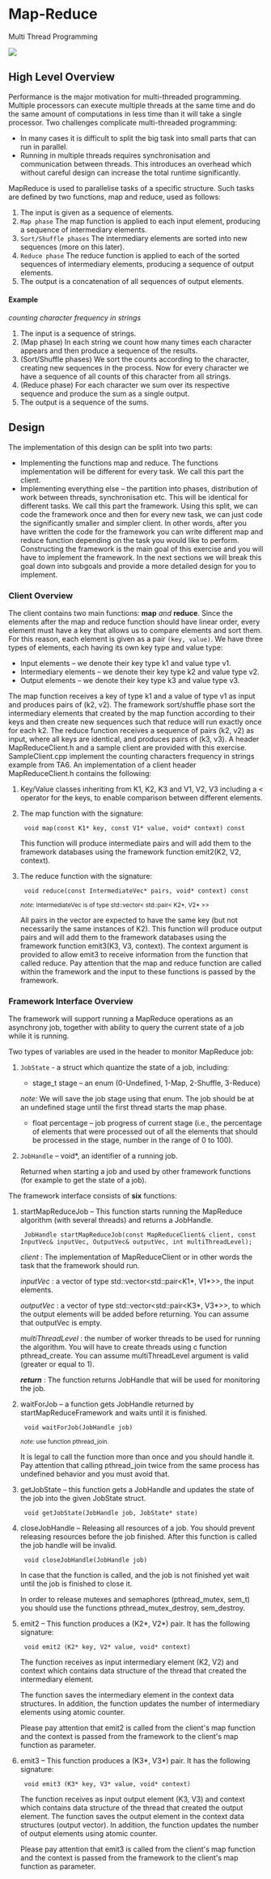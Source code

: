 # Map-Reduce
Multi Thread Programming

![](assets/img.png)


## High Level Overview
Performance is the major motivation for multi-threaded programming. Multiple processors can
execute multiple threads at the same time and do the same amount of computations in less time
than it will take a single processor.
Two challenges complicate multi-threaded programming:
* In many cases it is difficult to split the big task into small parts that can run in parallel.
*  Running in multiple threads requires synchronisation and communication between threads.
This introduces an overhead which without careful design can increase the total runtime
significantly.


MapReduce is used to parallelise tasks of a specific structure. Such tasks are defined by two
functions, map and reduce, used as follows:
1) The input is given as a sequence of elements.
2) `Map phase` The map function is applied to each input element, producing a sequence of
intermediary elements.
3) `Sort/Shuffle phases` The intermediary elements are sorted into new sequences (more on
this later).
4) `Reduce phase` The reduce function is applied to each of the sorted sequences of
intermediary elements, producing a sequence of output elements.
5) The output is a concatenation of all sequences of output elements.



#### Example
*counting character frequency in strings*
1) The input is a sequence of strings.
2) (Map phase) In each string we count how many times each character appears and then
produce a sequence of the results.
3) (Sort/Shuffle phases) We sort the counts according to the character, creating new
sequences in the process. Now for every character we have a sequence of all counts of this
character from all strings.
4) (Reduce phase) For each character we sum over its respective sequence and produce the
sum as a single output.
5) The output is a sequence of the sums.

## Design
The implementation of this design can be split into two parts:
* Implementing the functions map and reduce. The functions implementation will be
different for every task. We call this part the client.
* Implementing everything else – the partition into phases, distribution of work between
threads, synchronisation etc. This will be identical for different tasks. We call this part the
framework.
Using this split, we can code the framework once and then for every new task, we can just code
the significantly smaller and simpler client. In other words, after you have written the code for the
framework you can write different map and reduce function depending on the task you would like
to perform.
Constructing the framework is the main goal of this exercise and you will have to implement the
framework. In the next sections we will break this goal down into subgoals and provide a more
detailed design for you to implement.
  
### Client Overview
The client contains two main functions: **map** _and_ **reduce**.
Since the elements after the map and reduce function should have linear order, every element must
have a key that allows us to compare elements and sort them. For this reason, each element is
given as a pair `(key, value)`.
We have three types of elements, each having its own key type and value type:
* Input elements – we denote their key type k1 and value type v1.
* Intermediary elements – we denote their key type k2 and value type v2.
* Output elements – we denote their key type k3 and value type v3.

The map function receives a key of type k1 and a value of type v1 as input and produces pairs of
(k2, v2).
The framework sort/shuffle phase sort the intermediary elements that created by the map function
according to their keys and then create new sequences such that reduce will run exactly once for
each k2.
The reduce function receives a sequence of pairs (k2, v2) as input, where all keys are identical, and
produces pairs of (k3, v3).
A header MapReduceClient.h and a sample client are provided with this exercise.
SampleClient.cpp implement the counting characters frequency in strings example from TA6.
An implementation of a client header MapReduceClient.h contains the following:

1. Key/Value classes inheriting from K1, K2, K3 and V1, V2, V3 including a < operator for
the keys, to enable comparison between different elements.
2. The map function with the signature:
        
        void map(const K1* key, const V1* value, void* context) const

    This function will produce intermediate pairs and will add them to the framework
    databases using the framework function emit2(K2, V2, context).
   
3. The reduce function with the signature:
   
        void reduce(const IntermediateVec* pairs, void* context) const
    <sub>_note:_ IntermediateVec is of type std::vector< std::pair< K2*, V2* >></sub>
   
    All pairs in the vector are expected to have the same key (but not necessarily the same
    instances of K2).
    This function will produce output pairs and will add them to the framework databases
    using the framework function emit3(K3, V3, context).
    The context argument is provided to allow emit3 to receive information from the function
    that called reduce.
    Pay attention that the map and reduce function are called within the framework and the
    input to these functions is passed by the framework.
   
### Framework Interface Overview

The framework will support running a MapReduce operations as an asynchrony job, together with
ability to query the current state of a job while it is running.

Two types of variables are used in the header to monitor MapReduce job:
1. `JobState` - a struct which quantize the state of a job, including:
    * stage_t stage – an enum (0-Undefined, 1-Map, 2-Shuffle, 3-Reduce)
    
    _note:_ We will save the job stage using that enum.
    The job should be at an undefined stage until the first thread starts the map
    phase.
    * float percentage – job progress of current stage (i.e., the percentage of elements that
    were processed out of all the elements that should be processed in the stage, number in
    the range of 0 to 100).
2. `JobHandle` – void*, an identifier of a running job. 
   
   Returned when starting a job and used by other framework functions (for example to get the state of a job).

The framework interface consists of **six** functions:

1) startMapReduceJob – This function starts running the MapReduce algorithm (with several
threads) and returns a JobHandle.
   
        JobHandle startMapReduceJob(const MapReduceClient& client, const InputVec& inputVec, OutputVec& outputVec, int multiThreadLevel);
    _client_ : The implementation of MapReduceClient or in other words the task that the framework should run.
   
    _inputVec_ : a vector of type std::vector<std::pair<K1*, V1*>>, the input elements.
   
    _outputVec_ : a vector of type std::vector<std::pair<K3*, V3*>>, to which the output
    elements will be added before returning. You can assume that outputVec is empty.
   
    _multiThreadLevel_ : the number of worker threads to be used for running the algorithm.
    You will have to create threads using c function pthread_create. You can assume
    multiThreadLevel argument is valid (greater or equal to 1).
   
    **_return_** : The function returns JobHandle that will be used for monitoring the job.


2) waitForJob – a function gets JobHandle returned by startMapReduceFramework and waits
until it is finished.

        void waitForJob(JobHandle job)

    <sub>_note:_ use function pthread_join.</sub>
   
    It is legal to call the function more than once and you should handle it.
    Pay attention that calling pthread_join twice from the same process has undefined behavior and you must
    avoid that.

3) getJobState – this function gets a JobHandle and updates the state of the job into the given
    JobState struct.
    
        void getJobState(JobHandle job, JobState* state)

4) closeJobHandle – Releasing all resources of a job. You should prevent releasing resources
    before the job finished. After this function is called the job handle will be invalid.
    
        void closeJobHandle(JobHandle job)
    In case that the function is called, and the job is not finished yet wait until the job is
    finished to close it.
   
    In order to release mutexes and semaphores (pthread_mutex, sem_t) you should use the
    functions pthread_mutex_destroy, sem_destroy.
   
5) emit2 – This function produces a (K2*, V2*) pair. It has the following signature:
    
        void emit2 (K2* key, V2* value, void* context)
   
    The function receives as input intermediary element (K2, V2) and context which contains
    data structure of the thread that created the intermediary element.
   
    The function saves the intermediary element in the context data structures. In addition, the function updates the
    number of intermediary elements using atomic counter.
   
    Please pay attention that emit2 is called from the client's map function and the context is
    passed from the framework to the client's map function as parameter.
   
6) emit3 – This function produces a (K3*, V3*) pair. It has the following signature:
    
        void emit3 (K3* key, V3* value, void* context)
    The function receives as input output element (K3, V3) and context which contains data
    structure of the thread that created the output element. The function saves the output
    element in the context data structures (output vector). In addition, the function updates the
    number of output elements using atomic counter.
   
    Please pay attention that emit3 is called from the client's map function and the context is
    passed from the framework to the client's map function as parameter.
